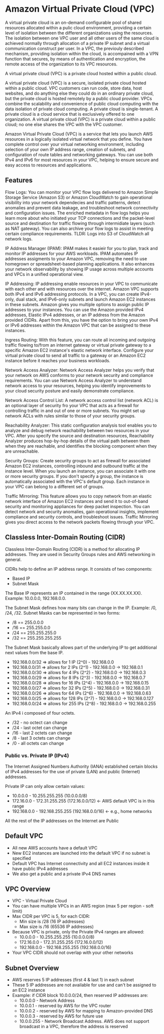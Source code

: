 # Amazon Virtual Private Cloud (VPC)

A virtual private cloud is an on-demand configurable pool of shared resources allocated within a pulic cloud environment, providing a certain level of isolation between the different organizations using the resources. The isolation between one VPC user and all other users of the same cloud is achieved normally through allocation of a private IP subnet and a virtual communication construct per user. In a VPC, the previouly described mechanism, providing isolation within the cloud, is accompained with a VPN function that secures, by means of authentication and encryption, the remote access of the organization to its VPC resources.

A virtual private cloud (VPC) is a private cloud hosted within a public cloud.

A virtual private cloud (VPC) is a secure, isolated private cloud hosted within a public cloud. VPC customers can run code, store data, host websites, and do anything else they could do in an ordinary private cloud, but the private cloud is hosted remotely by a public cloud provider. VPCs combine the scalability and convenience of public cloud computing with the data isolation of private cloud computing. A private cloud is single-tenant. A private cloud is a cloud service that is exclusively offered to one organization. A virtual private cloud (VPC) is a private cloud within a public cloud; no one else shares the VPC with the VPC customer.

Amazon Virtual Private Cloud (VPC) is a service that lets you launch AWS resources in a logically isolated virtual network that you define. You have complete control over your virtual networking environment, including selection of your own IP address range, creation of subnets, and configuration of route tables and networking gateways. You can use both IPv4 and IPv6 for most resources in your VPC, helping to ensure secure and easy access to resources and applications.

## Features

Flow Logs: You can monitor your VPC flow logs delivered to Amazon Simple Storage Service (Amazon S3) or Amazon CloudWatch to gain operational visibility into your network dependecies and traffic patterns, detect anomalies and prevent data leakage, and troubleshoot network connectivity and configuration issues. The enriched metadata in flow logs helps you learn more about who initiated your TCP connections and the packet-level source and destination for traffic flowing through intermidiate layers (such as NAT gateway). You can also archive your flow logs to assist in meeting certain compliance requirements. TLDR: Logs into S3 of CloudWatch all network logs.

IP Address Manager (IPAM): IPAM makes it easieir for you to plan, track and monitor IP addresses for your AWS workloads. IPAM automates IP addresses assigments to your Amazon VPC, removing the need to use homegrown or spreadsheet-based planning applications. It also enhances your network observability by showing IP usage across multiple accounts and VPCs in a unified operational view.

IP Addressing: IP addressing enable resources in your VPC to communicate with each other and with resources over the internet. Amazon VPC supports both IPv4 and IPv6 addressing protocols. In a VPC, you can create IPv4-only, dual stack, and IPv6-only subnets and launch Amazon EC2 instances in these subnets. Amazon gives you multiple options to assign public IP addresses to your instances. You can use the Amazon provided IPv4 addresses, Elastic IPv4 addresses, or an IP address from the Amazon provided CIDRs. Apart from this, you have the option to bring your own IPv4 or IPv6 addresses within the Amazon VPC that can be assigned to these instances.

Ingress Routing: With this feature, you can route all incoming and outgoing traffic flowing to/from an internet gateway or virtual private gateway to a specific Amazon EC2 instance's elastic network interface. Configure your virtual private cloud to send all traffic to a gateway or an Amazon EC2 instance before it reaches your business workloads.

Network Access Analyzer: Network Access Analyzer helps you verify that your network on AWS conforms to your network security and compliance requirements. You can use Network Access Analyzer to understand network access to your resources, helping you identify improvements to your cloud security posture and easily demonstrate compliance.

Network Access Control List: A network access control list (network ACL) is an optional layer of security fro your VPC that acts as a firewall for controlling traffic in and out of one or more subnets. You might set up network ACLs with rules similar to those of your security groups.

Reachability Analyzer: This static configuration analysis tool enables you to analyze and debug network reachability between two resources in your VPC. After you specify the source and destination resources, Reachability Analyzer produces hop-by-hop details of the virtual path between them when they are reachable, and identifies the blocking component when they are unreachable.

Security Groups: Create security groups to act as firewall for associated Amazon EC2 instances, controlling inbound and outbound traffic at the instance level. When you launch an instance, you can associate it with one or more security groups. If you don't specify a group, the instance is automatically associated with the VPC's default group. Each instance in your VPC can belong to a different set of groups.

Traffic Mirroring: This feature allows you to copy network from an elastic network interface of Amazon EC2 instances and send it to out-of-band security and monitoring appliances for deep packet inspection. You can detect network and security anomalies, gain operational insights, implement compliance and security controls, and troubleshoot issues. Traffic Mirroring gives you direct access to the network packets flowing through your VPC.

## Classless Inter-Domain Routing (CIDR)

Classless Inter-Domain Routing (CIDR) is a method for allocating IP addresses. They are used in Security Groups rules and AWS networking in general.

CIDRs help to define an IP address range. It consists of two components:
- Based IP
- Subnet Mask

The Base IP represents an IP contained in the range (XX.XX.XX.XX). Example: 10.0.0.0, 192.168.0.0.

The Subnet Mask defines how many bits can change in the IP. Example: /0, /24, /32. Subnet Masks can be represented in two forms: 
- /8 == 255.0.0.0
- /16 == 255.255.0.0
- /24 == 255.255.255.0
- /32 == 255.255.255.255

The Subnet Mask basically allows part of the underlying IP to get additional next values from the base IP.
- 192.168.0.0/32 => allows for 1 IP (2^0) - 192.168.0.0
- 192.168.0.0/31 => allows for 2 IPs (2^1) - 192.168.0.0 -> 192.168.0.1
- 192.168.0.0/30 => allows for 4 IPs (2^2) - 192.168.0.0 -> 192.168.0.3
- 192.168.0.0/29 => allows for 8 IPs (2^3) - 192.168.0.0 -> 192.168.0.7
- 192.168.0.0/28 => allows for 16 IPs (2^4) - 192.168.0.0 -> 192.168.0.15
- 192.168.0.0/27 => allows for 32 IPs (2^5) - 192.168.0.0 -> 192.168.0.31
- 192.168.0.0/26 => allows for 64 IPs (2^6) - 192.168.0.0 -> 192.168.0.63
- 192.168.0.0/25 => allows for 128 IPs (2^7) - 192.168.0.0 -> 192.168.0.127
- 192.168.0.0/24 => allows for 255 IPs (2^8) - 192.168.0.0 -> 192.168.0.255

An IPv4 i composed of four octets.
- /32 - no octect can change
- /24 - last octet can change
- /16 - last 2 octets can change
- /8 - last 3 octets can change
- /0 - all octets can change

### Public vs. Private IP (IPv4)

The Internet Assigned Numbers Authority (IANA) established certain blocks of IPv4 addresses for the use of private (LAN) and public (Internet) addresses.

Private IP can only allow certain values:
- 10.0.0.0 - 10.255.255.255 (10.0.0.0/8)
- 172.16.0.0 - 172.31.255.255 (172.16.0.0/12) <- AWS default VPC is in this range
- 192.168.0.0 - 192.168.255.255 (192.168.0.0/16) <- e.g., home networks

All the rest of the IP addresses on the Internet are Public

## Default VPC

- All new AWS accounts have a default VPC
- New EC2 instances are launched into the default VPC if no subnet is specified
- Default VPC has Internet connectivity and all EC2 instances inside it have public IPv4 addresses
- We also get a public and a private IPv4 DNS names

## VPC Overview

- VPC - Virtual Private Cloud
- You can have multiple VPCs in an AWS region (max 5 per region - soft limit)
- Max CIDR per VPC is 5, for each CIDR:
  - Min size is /28 (16 IP addresses)
  - Max size is /16 (65536 IP addresses)
- Because VPC is private, only the Private IPv4 ranges are allowed:
  - 10.0.0.0 - 10.255.255.255 (10.0.0.0/8)
  - 172.16.0.0 - 172.31.255.255 (172.16.0.0/12)
  - 192.168.0.0 - 192.168.255.255 (192.168.0.0/16)
- Your VPC CIDR should not overlap with your other networks

## Subnet Overview

- AWS reserves 5 IP addresses (first 4 & last 1) in each subnet
- These 5 IP addresses are not available for use and can't be assigned to an EC2 instance
- Example: if CIDR block 10.0.0.0/24, then reserved IP addresses are:
   - 10.0.0.0 - Network Address
   - 10.0.0.1 - reserved by AWS for the VPC router
   - 10.0.0.2 - reserved by AWS for mapping to Amazon-provided DNS
   - 10.0.0.3 - reserved by AWS for future use
   - 10.0.0.255 - Network Broadcast Address. AWS does not support broadcast in a VPC, therefore the address is reserved